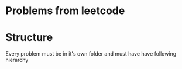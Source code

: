 # Problems from leetcode

# Structure
Every problem must be in it's own folder and must have have following hierarchy

